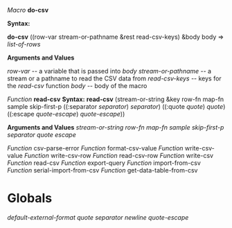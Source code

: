 
*Macro* **do-csv** 

**Syntax:**

**do-csv** ((row-var stream-or-pathname &rest read-csv-keys) &body body => *list-of-rows*


**Arguments and Values**

*row-var* -- a variable that is passed into _body_
*stream-or-pathname* -- a stream or a pathname to read the CSV data from
*read-csv-keys* -- keys for the _read-csv_ function
*body* -- body of the macro

*Function* **read-csv**
**Syntax:**
**read-csv** (stream-or-string
                 &key row-fn map-fn sample skip-first-p
                 ((:separator *separator*) *separator*)
                 ((:quote *quote*) *quote*)
                 ((:escape *quote-escape*) *quote-escape*))
				 
**Arguments and Values**
*stream-or-string*
*row-fn*
*map-fn*
*sample*
*skip-first-p*
*separator*
*quote*
*escape*


*Function* csv-parse-error
*Function* format-csv-value
*Function* write-csv-value
*Function* write-csv-row
*Function* read-csv-row
*Function* write-csv
*Function* read-csv
*Function* export-query
*Function* import-from-csv 
*Function* serial-import-from-csv
*Function* get-data-table-from-csv


# Globals 
*default-external-format*
*quote*
*separator* 
*newline* 
*quote-escape*

